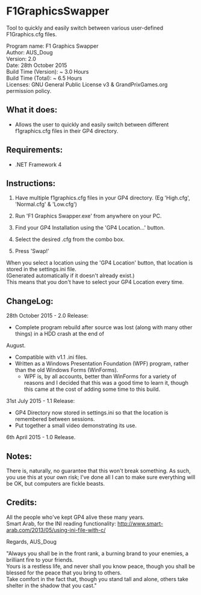 # F1GraphicsSwapper
Tool to quickly and easily switch between various user-defined F1Graphics.cfg files.

Program name: 		F1 Graphics Swapper  
Author: 		AUS_Doug  
Version: 		2.0  
Date: 			28th October 2015  
Build Time (Version): 	~ 3.0 Hours  
Build Time (Total): 	~ 6.5 Hours  
Licenses: GNU General Public License v3 & GrandPrixGames.org permission policy.

What it does:
-----------------------------
 - Allows the user to quickly and easily switch between different f1graphics.cfg files in
   their GP4 directory.	

Requirements:
-----------------------------
 - .NET Framework 4
 
Instructions:
------------------------------
1) Have multiple f1graphics.cfg files in your GP4 directory. (Eg 'High.cfg', 'Normal.cfg' & 'Low.cfg')

2) Run 'F1 Graphics Swapper.exe' from anywhere on your PC.

3) Find your GP4 Installation using the 'GP4 Location...' button.

4) Select the desired .cfg from the combo box.

5) Press 'Swap!'

When you select a location using the 'GP4 Location' button, that location is stored in the settings.ini file.  
(Generated automatically if it doesn't already exist.)  
This means that you don't have to select your GP4 Location every time.  

ChangeLog:
----------------------------
28th October 2015 - 2.0 Release:
 - Complete program rebuild after source was lost (along with many other things) in a HDD crash at the end of 

August.
 - Compatible with v1.1 .ini files.
 - Written as a Windows Presentation Foundation (WPF) program, rather than the old Windows Forms (WinForms).
   - WPF is, by all accounts, better than WinForms for a variety of reasons and I decided that this was a good time
    to learn it, though this came at the cost of adding some time to this build.

31st July 2015 - 1.1 Release:
 - GP4 Directory now stored in settings.ini so that the location is remembered between sessions.
 - Put together a small video demonstrating its use.

6th April 2015 - 1.0 Release.


Notes:
----------------------------
There is, naturally, no guarantee that this won't break something.
As such, you use this at your own risk; I've done all I can to make sure everything will be OK, but computers are fickle beasts.


Credits:
----------------------------
All the people who've kept GP4 alive these many years.  
Smart Arab, for the INI reading functionality: http://www.smart-arab.com/2013/05/using-ini-file-with-c/

Regards,
AUS_Doug

"Always you shall be in the front rank, a burning brand to your enemies, a brilliant fire to your friends.  
Yours is a restless life, and never shall you know peace, though you shall be blessed for the peace that you bring to others.  
Take comfort in the fact that, though you stand tall and alone, others take shelter in the shadow that you cast."

